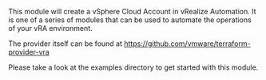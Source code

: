 This module will create a vSphere Cloud Account in vRealize Automation.
It is one of a series of modules that can be used to automate the operations of your vRA environment.

The provider itself can be found at https://github.com/vmware/terraform-provider-vra

Please take a look at the examples directory to get started with this module.